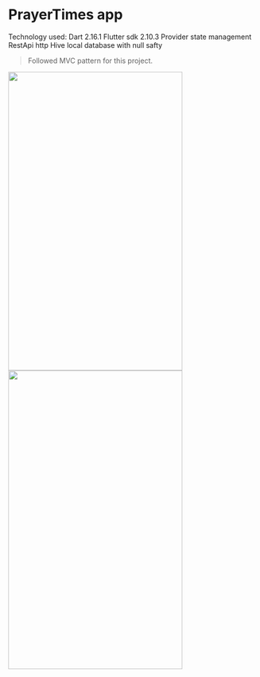 # PrayerTimes app

 Technology used: 
         Dart 2.16.1 
         Flutter sdk 2.10.3
         Provider state management
         RestApi
         http
         Hive local database
         with null safty
         

 > Followed MVC pattern for this project.
 <img src="https://user-images.githubusercontent.com/90932124/197339822-41f3dbcc-8318-4c9f-97a9-0c46459855b4.jpg" data-canonical-src="https://user-images.githubusercontent.com/90932124/197339822-41f3dbcc-8318-4c9f-97a9-0c46459855b4.jpg" width="350" height="600" />
 
  <img src="https://user-images.githubusercontent.com/90932124/197339824-fd738b30-c62c-4e58-80c4-bb62709fb679.jpg" data-canonical-src="https://user-images.githubusercontent.com/90932124/197339824-fd738b30-c62c-4e58-80c4-bb62709fb679.jpg" width="350" height="600" />
